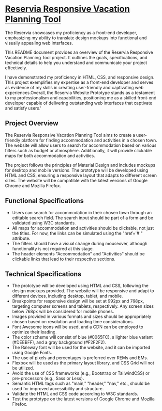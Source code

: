 # [Reservia Responsive Vacation Planning Tool](https://project-reservia-hotel.vercel.app/)
The Reservia showcases my proficiency as a front-end developer, emphasizing my ability to translate design mockups into functional and visually appealing web interfaces.

This README document provides an overview of the Reservia Responsive Vacation Planning Tool project. It outlines the goals, specifications, and technical details to help you understand and communicate your project effectively.

I have demonstrated my proficiency in HTML, CSS, and responsive design. This project exemplifies my expertise as a front-end developer and serves as evidence of my skills in creating user-friendly and captivating web experiences.Overall, the Reservia Website Prototype stands as a testament to my professionalism and capabilities, positioning me as a skilled front-end developer capable of delivering outstanding web interfaces that captivate and satisfy users.'

## Project Overview

The Reservia Responsive Vacation Planning Tool aims to create a user-friendly platform for finding accommodation and activities in a chosen town. The website will allow users to search for accommodation based on various filters such as budget or atmosphere. Additionally, it will provide clickable maps for both accommodation and activities.

The project follows the principles of Material Design and includes mockups for desktop and mobile versions. The prototype will be developed using HTML and CSS, ensuring a responsive layout that adapts to different screen sizes. The website will be compatible with the latest versions of Google Chrome and Mozilla Firefox.

## Functional Specifications

- Users can search for accommodation in their chosen town through an editable search field. The search input should be part of a form and be validated using W3C standards.
- All maps for accommodation and activities should be clickable, not just the titles. For now, the links can be simulated using the "href='#'" attribute.
- The filters should have a visual change during mouseover, although functionality is not required at this stage.
- The header elements "Accommodation" and "Activities" should be clickable links that lead to their respective sections.

## Technical Specifications

- The prototype will be developed using HTML and CSS, following the design mockups provided. The website will be responsive and adapt to different devices, including desktop, tablet, and mobile.
- Breakpoints for responsive design will be set at 992px and 768px, targeting computer screens and tablets, respectively. Any screen sizes below 768px will be considered for mobile phones.
- Images provided in various formats and sizes should be appropriately chosen based on resolution and loading time considerations.
- Font Awesome icons will be used, and a CDN can be employed to optimize their loading.
- The color scheme will consist of blue (#0065FC), a lighter blue variant (#DEEBFF), and a gray background (#F2F2F2).
- The Raleway font will be used for the website, and it can be imported using Google Fonts.
- The use of pixels and percentages is preferred over REMs and EMs.
- Flexbox will be used as the primary layout library, and CSS Grid will not be utilized.
- Avoid the use of CSS frameworks (e.g., Bootstrap or TailwindCSS) or pre-processors (e.g., Sass or Less).
- Semantic HTML tags such as "main," "header," "nav," etc., should be used for improved accessibility and structure.
- Validate the HTML and CSS code according to W3C standards.
- Test the prototype on the latest versions of Google Chrome and Mozilla Firefox.
